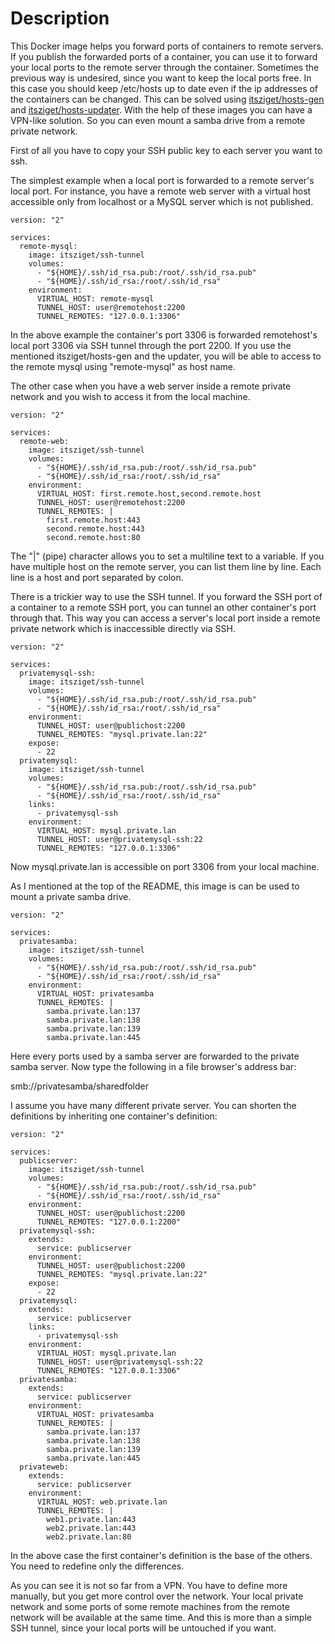 # Description

This Docker image helps you forward ports of containers to remote servers.
If you publish the forwarded ports of a container, you can use it to forward your local ports to the remote server through the container.
Sometimes the previous way is undesired, since you want to keep the local ports free.
In this case you should keep /etc/hosts up to date even if the ip addresses of the containers can be changed. This can be solved using [itsziget/hosts-gen](https://hub.docker.com/r/itsziget/hosts-gen/) and [itsziget/hosts-updater](https://hub.docker.com/r/itsziget/hosts-updater/).
With the help of these images you can have a VPN-like solution. So you can even mount a samba drive from a remote private network.

First of all you have to copy your SSH public key to each server you want to ssh. 

The simplest example when a local port is forwarded to a remote server's local port. For instance, you have a remote web server with a virtual host accessible only from localhost or a MySQL server which is not published.

    version: "2"
    
    services:
      remote-mysql:
        image: itsziget/ssh-tunnel
        volumes:
          - "${HOME}/.ssh/id_rsa.pub:/root/.ssh/id_rsa.pub"
          - "${HOME}/.ssh/id_rsa:/root/.ssh/id_rsa"
        environment:
          VIRTUAL_HOST: remote-mysql
          TUNNEL_HOST: user@remotehost:2200
          TUNNEL_REMOTES: "127.0.0.1:3306"
          
In the above example the container's port 3306 is forwarded remotehost's local port 3306 via SSH tunnel through the port 2200.
If you use the mentioned itsziget/hosts-gen and the updater, you will be able to access to the remote mysql using "remote-mysql" as host name.

The other case when you have a web server inside a remote private network and you wish to access it from the local machine.

    version: "2"
    
    services:
      remote-web:
        image: itsziget/ssh-tunnel
        volumes:
          - "${HOME}/.ssh/id_rsa.pub:/root/.ssh/id_rsa.pub"
          - "${HOME}/.ssh/id_rsa:/root/.ssh/id_rsa"
        environment:
          VIRTUAL_HOST: first.remote.host,second.remote.host
          TUNNEL_HOST: user@remotehost:2200
          TUNNEL_REMOTES: |
            first.remote.host:443
            second.remote.host:443
            second.remote.host:80
            
The "|" (pipe) character allows you to set a multiline text to a variable. If you have multiple host on the remote server, you can list them line by line. Each line is a host and port separated by colon.

There is a trickier way to use the SSH tunnel. If you forward the SSH port of a container to a remote SSH port, you can tunnel an other container's port through that. This way you can access a server's local port inside a remote private network which is inaccessible directly via SSH.

    version: "2"
    
    services:
      privatemysql-ssh:
        image: itsziget/ssh-tunnel
        volumes:
          - "${HOME}/.ssh/id_rsa.pub:/root/.ssh/id_rsa.pub"
          - "${HOME}/.ssh/id_rsa:/root/.ssh/id_rsa"
        environment:
          TUNNEL_HOST: user@publichost:2200
          TUNNEL_REMOTES: "mysql.private.lan:22"
        expose:
          - 22
      privatemysql:
        image: itsziget/ssh-tunnel
        volumes:
          - "${HOME}/.ssh/id_rsa.pub:/root/.ssh/id_rsa.pub"
          - "${HOME}/.ssh/id_rsa:/root/.ssh/id_rsa"
        links:
          - privatemysql-ssh
        environment:
          VIRTUAL_HOST: mysql.private.lan
          TUNNEL_HOST: user@privatemysql-ssh:22
          TUNNEL_REMOTES: "127.0.0.1:3306"
          
Now mysql.private.lan is accessible on port 3306 from your local machine.

As I mentioned at the top of the README, this image is can be used to mount a private samba drive.

    version: "2"
    
    services:
      privatesamba:
        image: itsziget/ssh-tunnel
        volumes:
          - "${HOME}/.ssh/id_rsa.pub:/root/.ssh/id_rsa.pub"
          - "${HOME}/.ssh/id_rsa:/root/.ssh/id_rsa"
        environment:
          VIRTUAL_HOST: privatesamba
          TUNNEL_REMOTES: |
            samba.private.lan:137
            samba.private.lan:138
            samba.private.lan:139
            samba.private.lan:445

Here every ports used by a samba server are forwarded to the private samba server. Now type the following in a file browser's address bar:

   smb://privatesamba/sharedfolder

I assume you have many different private server. You can shorten the definitions by inheriting one container's definition:


    version: "2"
    
    services:
      publicserver:
        image: itsziget/ssh-tunnel
        volumes:
          - "${HOME}/.ssh/id_rsa.pub:/root/.ssh/id_rsa.pub"
          - "${HOME}/.ssh/id_rsa:/root/.ssh/id_rsa"
        environment:
          TUNNEL_HOST: user@publichost:2200
          TUNNEL_REMOTES: "127.0.0.1:2200"
      privatemysql-ssh:
        extends:
          service: publicserver
        environment:
          TUNNEL_HOST: user@publichost:2200
          TUNNEL_REMOTES: "mysql.private.lan:22"
        expose:
          - 22
      privatemysql:
        extends:
          service: publicserver
        links:
          - privatemysql-ssh
        environment:
          VIRTUAL_HOST: mysql.private.lan
          TUNNEL_HOST: user@privatemysql-ssh:22
          TUNNEL_REMOTES: "127.0.0.1:3306"
      privatesamba:
        extends:
          service: publicserver
        environment:
          VIRTUAL_HOST: privatesamba
          TUNNEL_REMOTES: |
            samba.private.lan:137
            samba.private.lan:138
            samba.private.lan:139
            samba.private.lan:445
      privateweb:
        extends:
          service: publicserver
        environment:
          VIRTUAL_HOST: web.private.lan
          TUNNEL_REMOTES: |
            web1.private.lan:443
            web2.private.lan:443
            web2.private.lan:80
            
In the above case the first container's definition is the base of the others. You need to redefine only the differences.

As you can see it is not so far from a VPN. You have to define more manually, but you get more control over the network. Your local private network and some ports of some remote machines from the remote network will be available at the same time. And this is more than a simple SSH tunnel, since your local ports will be untouched if you want.